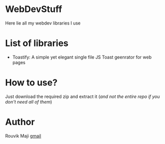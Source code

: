 # WebDevStuff
Here lie all my webdev libraries I use

# List of libraries
- Toastify: A simple yet elegant single file JS Toast geenrator for web pages

# How to use?
Just download the required zip and extract it (*and not the entire repo if you don't need all of them*)

# Author
Rouvik Maji [gmail](mailto:majirouvik@gmail.com)
